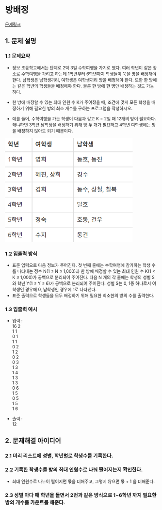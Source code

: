 # 방배정
[문제링크](https://www.acmicpc.net/problem/13300)

## 1. 문제 설명

### 1.1 문제요약
- 정보 초등학교에서는 단체로 2박 3일 수학여행을 가기로 했다. 여러 학년이 같은 장소로 수학여행을 가려고 하는데 1학년부터 6학년까지 학생들이 묵을 방을 배정해야 한다. 남학생은 남학생끼리, 여학생은 여학생끼리 방을 배정해야 한다. 또한 한 방에는 같은 학년의 학생들을 배정해야 한다. 물론 한 방에 한 명만 배정하는 것도 가능하다.

- 한 방에 배정할 수 있는 최대 인원 수 K가 주어졌을 때, 조건에 맞게 모든 학생을 배정하기 위해 필요한 방의 최소 개수를 구하는 프로그램을 작성하시오.

- 예를 들어, 수학여행을 가는 학생이 다음과 같고 K = 2일 때 12개의 방이 필요하다. 왜냐하면 3학년 남학생을 배정하기 위해 방 두 개가 필요하고 4학년 여학생에는 방을 배정하지 않아도 되기 때문이다.
<img src= '방배정.jpg'>


### 1.2 입출력 방식 
- 표준 입력으로 다음 정보가 주어진다. 첫 번째 줄에는 수학여행에 참가하는 학생 수를 나타내는 정수 N(1 ≤ N ≤ 1,000)과 한 방에 배정할 수 있는 최대 인원 수 K(1 < K ≤ 1,000)가 공백으로 분리되어 주어진다. 다음 N 개의 각 줄에는 학생의 성별 S와 학년 Y(1 ≤ Y ≤ 6)가 공백으로 분리되어 주어진다. 성별 S는 0, 1중 하나로서 여학생인 경우에 0, 남학생인 경우에 1로 나타낸다. 
- 표준 출력으로 학생들을 모두 배정하기 위해 필요한 최소한의 방의 수를 출력한다.
### 1.3 입출력 예시
- 입력 :
<br>16 2<br>
1 1<br>
0 1<br>
1 1<br>
0 2<br>
1 2<br>
0 2<br>
0 3<br>
1 3<br>
1 4<br>
1 3<br>
1 3<br>
0 6<br>
1 5<br>
0 5<br>
1 5<br>
1 6

- 출력 : 
<br> 12

## 2. 문제해결 아이디어

### 2.1 미리 리스트에 성별, 학년별로 학생수를 기록한다.

### 2.2 기록한 학생수를 방의 최대 인원수로 나눠 떨어지는지 확인한다.
- 최대 인원수로 나누어 떨어지면 몫을 더해주고, 그렇지 않으면 몫 + 1 을 더해준다.

### 2.3 성별 마다 매 학년을 돌면서 2번과 같은 방식으로 1~6학년 까지 필요한 방의 개수를 카운트를 해준다.